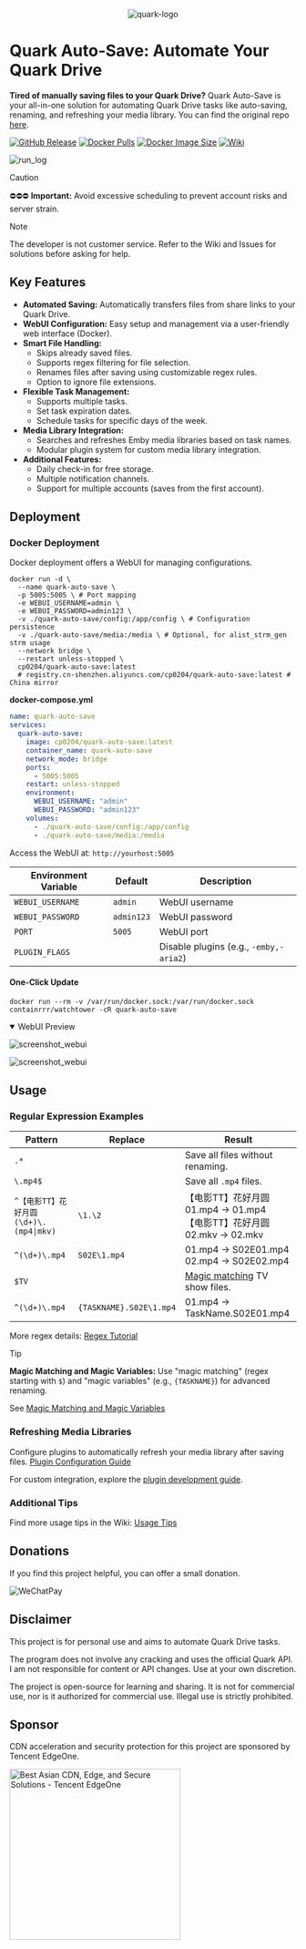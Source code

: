 <div align="center">

![quark-logo](img/icon.png)

</div>

# Quark Auto-Save: Automate Your Quark Drive

**Tired of manually saving files to your Quark Drive?**  Quark Auto-Save is your all-in-one solution for automating Quark Drive tasks like auto-saving, renaming, and refreshing your media library.  You can find the original repo [here](https://github.com/Cp0204/quark-auto-save).

[![GitHub Release](https://img.shields.io/github/v/release/Cp0204/quark-auto-save?logo=github)](https://github.com/Cp0204/quark-auto-save)
[![Docker Pulls](https://img.shields.io/docker/pulls/cp0204/quark-auto-save?logo=docker&&logoColor=white)](https://hub.docker.com/r/cp0204/quark-auto-save)
[![Docker Image Size](https://img.shields.io/docker/image-size/cp0204/quark-auto-save?logo=docker&&logoColor=white)](https://hub.docker.com/r/cp0204/quark-auto-save)
[![Wiki](https://img.shields.io/badge/wiki-Documents-green?logo=github)](https://github.com/Cp0204/quark-auto-save/wiki)

![run_log](img/run_log.png)

> [!CAUTION]
> ⛔️⛔️⛔️ **Important:** Avoid excessive scheduling to prevent account risks and server strain.

> [!NOTE]
> The developer is not customer service. Refer to the Wiki and Issues for solutions before asking for help.

## Key Features

*   **Automated Saving:**  Automatically transfers files from share links to your Quark Drive.
*   **WebUI Configuration:** Easy setup and management via a user-friendly web interface (Docker).
*   **Smart File Handling:**
    *   Skips already saved files.
    *   Supports regex filtering for file selection.
    *   Renames files after saving using customizable regex rules.
    *   Option to ignore file extensions.
*   **Flexible Task Management:**
    *   Supports multiple tasks.
    *   Set task expiration dates.
    *   Schedule tasks for specific days of the week.
*   **Media Library Integration:**
    *   Searches and refreshes Emby media libraries based on task names.
    *   Modular plugin system for custom media library integration.
*   **Additional Features:**
    *   Daily check-in for free storage.
    *   Multiple notification channels.
    *   Support for multiple accounts (saves from the first account).

## Deployment

### Docker Deployment

Docker deployment offers a WebUI for managing configurations.  

```shell
docker run -d \
  --name quark-auto-save \
  -p 5005:5005 \ # Port mapping
  -e WEBUI_USERNAME=admin \
  -e WEBUI_PASSWORD=admin123 \
  -v ./quark-auto-save/config:/app/config \ # Configuration persistence
  -v ./quark-auto-save/media:/media \ # Optional, for alist_strm_gen strm usage
  --network bridge \
  --restart unless-stopped \
  cp0204/quark-auto-save:latest
  # registry.cn-shenzhen.aliyuncs.com/cp0204/quark-auto-save:latest # China mirror
```

**docker-compose.yml**

```yaml
name: quark-auto-save
services:
  quark-auto-save:
    image: cp0204/quark-auto-save:latest
    container_name: quark-auto-save
    network_mode: bridge
    ports:
      - 5005:5005
    restart: unless-stopped
    environment:
      WEBUI_USERNAME: "admin"
      WEBUI_PASSWORD: "admin123"
    volumes:
      - ./quark-auto-save/config:/app/config
      - ./quark-auto-save/media:/media
```

Access the WebUI at: `http://yourhost:5005`

| Environment Variable | Default     | Description                                 |
| -------------------- | ----------- | ------------------------------------------- |
| `WEBUI_USERNAME`     | `admin`     | WebUI username                              |
| `WEBUI_PASSWORD`     | `admin123`  | WebUI password                              |
| `PORT`               | `5005`      | WebUI port                                  |
| `PLUGIN_FLAGS`       |             | Disable plugins (e.g., `-emby,-aria2`)      |

#### One-Click Update

```shell
docker run --rm -v /var/run/docker.sock:/var/run/docker.sock containrrr/watchtower -cR quark-auto-save
```

<details open>
<summary>WebUI Preview</summary>

![screenshot_webui](img/screenshot_webui-1.png)

![screenshot_webui](img/screenshot_webui-2.png)

</details>

## Usage

### Regular Expression Examples

| Pattern                                | Replace                 | Result                                                                       |
| -------------------------------------- | ----------------------- | ---------------------------------------------------------------------------- |
| `.*`                                   |                         | Save all files without renaming.                                              |
| `\.mp4$`                               |                         | Save all `.mp4` files.                                                      |
| `^【电影TT】花好月圆(\d+)\.(mp4\|mkv)` | `\1.\2`                 | 【电影TT】花好月圆01.mp4 → 01.mp4<br>【电影TT】花好月圆02.mkv → 02.mkv     |
| `^(\d+)\.mp4`                          | `S02E\1.mp4`            | 01.mp4 → S02E01.mp4<br>02.mp4 → S02E02.mp4                                 |
| `$TV`                                  |                         | [Magic matching](#magic-matching) TV show files.                              |
| `^(\d+)\.mp4`                          | `{TASKNAME}.S02E\1.mp4` | 01.mp4 → TaskName.S02E01.mp4                                                   |

More regex details:  [Regex Tutorial](https://github.com/Cp0204/quark-auto-save/wiki/正则处理教程)

> [!TIP]
>
> **Magic Matching and Magic Variables:**  Use "magic matching" (regex starting with `$`) and "magic variables" (e.g., `{TASKNAME}`) for advanced renaming.
>
> See [Magic Matching and Magic Variables](https://github.com/Cp0204/quark-auto-save/wiki/魔法匹配和魔法变量)

### Refreshing Media Libraries

Configure plugins to automatically refresh your media library after saving files. [Plugin Configuration Guide](https://github.com/Cp0204/quark-auto-save/wiki/插件配置)

For custom integration, explore the [plugin development guide](https://github.com/Cp0204/quark-auto-save/tree/main/plugins).

### Additional Tips

Find more usage tips in the Wiki:  [Usage Tips](https://github.com/Cp0204/quark-auto-save/wiki/使用技巧集锦)

## Donations

If you find this project helpful, you can offer a small donation.

![WeChatPay](https://cdn.jsdelivr.net/gh/Cp0204/Cp0204@main/img/wechat_pay_qrcode.png)

## Disclaimer

This project is for personal use and aims to automate Quark Drive tasks.

The program does not involve any cracking and uses the official Quark API. I am not responsible for content or API changes. Use at your own discretion.

The project is open-source for learning and sharing. It is not for commercial use, nor is it authorized for commercial use. Illegal use is strictly prohibited.

## Sponsor

CDN acceleration and security protection for this project are sponsored by Tencent EdgeOne.

<a href="https://edgeone.ai/?from=github" target="_blank"><img title="Best Asian CDN, Edge, and Secure Solutions - Tencent EdgeOne" src="https://edgeone.ai/media/34fe3a45-492d-4ea4-ae5d-ea1087ca7b4b.png" width="300"></a>